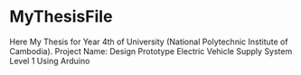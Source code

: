 # MyThesisFile
Here My Thesis for Year 4th of University (National Polytechnic Institute of Cambodia). Project Name: Design Prototype Electric Vehicle Supply System Level 1 Using Arduino
